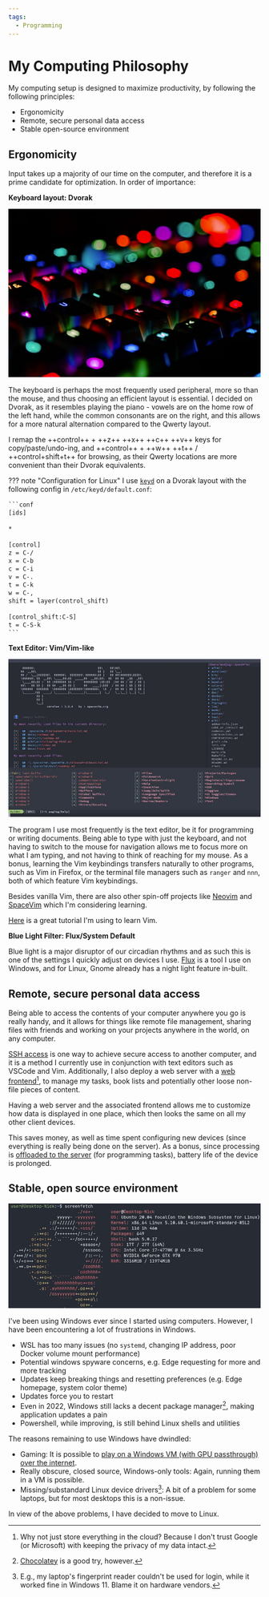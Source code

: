 ```yaml
---
tags:
  - Programming
---
```

# My Computing Philosophy

My computing setup is designed to maximize productivity, by following the following principles:

- Ergonomicity
- Remote, secure personal data access
- Stable open-source environment

## Ergonomicity

Input takes up a majority of our time on the computer, and therefore it is a prime candidate for optimization. In order of importance:

**Keyboard layout: Dvorak**

![](/static/images/2022-02-27/keyboard.jpg)

The keyboard is perhaps the most frequently used peripheral, more so than the mouse, and thus choosing an efficient layout is essential. I decided on Dvorak, as it resembles playing the piano - vowels are on the home row of the left hand, while the common consonants are on the right, and this allows for a more natural alternation compared to the Qwerty layout.

I remap the ++control++ + ++z++ ++x++ ++c++ ++v++ keys for copy/paste/undo-ing, and ++control++ + ++w++ ++t++ / ++control+shift+t++ for browsing, as their Qwerty locations are more convenient than their Dvorak equivalents.

??? note "Configuration for Linux"
    I use [`keyd`][keyd] on a Dvorak layout with the following config in `/etc/keyd/default.conf`:

    ```conf
    [ids]

    *

    [control]
    z = C-/
    x = C-b
    c = C-i
    v = C-.
    t = C-k
    w = C-,
    shift = layer(control_shift)

    [control_shift:C-S]
    t = C-S-k
    ```

**Text Editor: Vim/Vim-like**

![](/static/images/2022-02-27/spacevim.jpg)

The program I use most frequently is the text editor, be it for programming or writing documents. Being able to type with just the keyboard, and not having to switch to the mouse for navigation allows me to focus more on what I am typing, and not having to think of reaching for my mouse. As a bonus, learning the Vim keybindings transfers naturally to other programs, such as Vim in Firefox, or the terminal file managers such as `ranger` and `nnn`, both of which feature Vim keybindings.

Besides vanilla Vim, there are also other spin-off projects like [Neovim][neovim] and [SpaceVim][spacevim] which I'm considering learning.

[Here][vim-tutorial] is a great tutorial I'm using to learn Vim.

**Blue Light Filter: Flux/System Default**

Blue light is a major disruptor of our circadian rhythms and as such this is one of the settings I quickly adjust on devices I use. [Flux][flux] is a tool I use on Windows, and for Linux, Gnome already has a night light feature in-built.

## Remote, secure personal data access

Being able to access the contents of your computer anywhere you go is really handy, and it allows for things like remote file management, sharing files with friends and working on your projects anywhere in the world, on any computer.

[SSH access][ssh] is one way to achieve secure access to another computer, and it is a method I currently use in conjunction with text editors such as VSCode and Vim. Additionally, I also deploy a web server with a [web frontend][web-frontend][^cloud-privacy], to manage my tasks, book lists and potentially other loose non-file pieces of content.

Having a web server and the associated frontend allows me to customize how data is displayed in one place, which then looks the same on all my other client devices.

This saves money, as well as time spent configuring new devices (since everything is really being done on the server). As a bonus, since processing is [offloaded to the server][vscode-remote-containers] (for programming tasks), battery life of the device is prolonged.

## Stable, open source environment

![](/static/images/2022-02-27/linux.jpg)

I've been using Windows ever since I started using computers. However, I have been encountering a lot of frustrations in Windows.

- WSL has too many issues (no `systemd`, changing IP address, poor Docker volume mount performance)
- Potential windows spyware concerns, e.g. Edge requesting for more and more tracking
- Updates keep breaking things and resetting preferences (e.g. Edge homepage, system color theme)
- Updates force you to restart
- Even in 2022, Windows still lacks a decent package manager[^package-manager], making application updates a pain
- Powershell, while improving, is still behind Linux shells and utilities

The reasons remaining to use Windows have dwindled:

- Gaming: It is possible to [play on a Windows VM (with GPU passthrough) over the internet](2022-07-10-win11-vm-gpu-passthrough.md).
- Really obscure, closed source, Windows-only tools: Again, running them in a VM is possible.
- Missing/substandard Linux device drivers[^linux-device-drivers]: A bit of a problem for some laptops, but for most desktops this is a non-issue.

In view of the above problems, I have decided to move to Linux.

[^cloud-privacy]: Why not just store everything in the cloud? Because I don't trust Google (or Microsoft) with keeping the privacy of my data intact.
[^package-manager]: [Chocolatey](https://chocolatey.org/) is a good try, however.
[^linux-device-drivers]: E.g., my laptop's fingerprint reader couldn't be used for login, while it worked fine in Windows 11. Blame it on hardware vendors.

[flux]: https://justgetflux.com/
[keyd]: https://github.com/rvaiya/keyd
[neovim]: https://neovim.io/
[spacevim]: https://spacevim.org/
[ssh]: 2022-02-07-ssh-with-certificates.md
[vim-tutorial]: https://github.com/iggredible/Learn-Vim
[vscode-remote-containers]: 2022-02-07-vscode-remote-containers-over-ssh.md
[web-frontend]: https://github.com/extrange/web-app